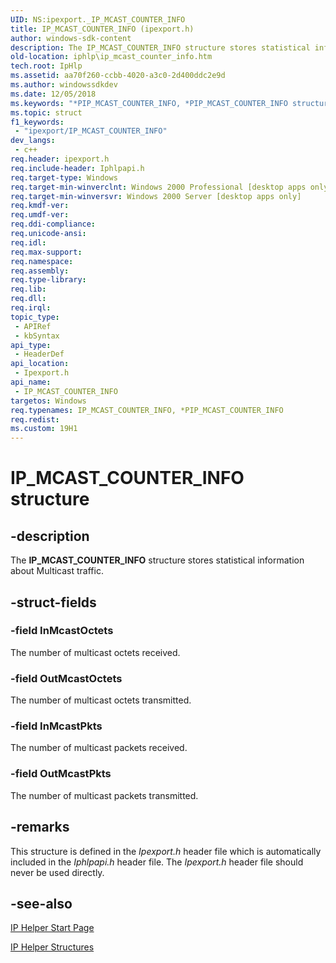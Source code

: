 ```yaml
---
UID: NS:ipexport._IP_MCAST_COUNTER_INFO
title: IP_MCAST_COUNTER_INFO (ipexport.h)
author: windows-sdk-content
description: The IP_MCAST_COUNTER_INFO structure stores statistical information about Multicast traffic.
old-location: iphlp\ip_mcast_counter_info.htm
tech.root: IpHlp
ms.assetid: aa70f260-ccbb-4020-a3c0-2d400ddc2e9d
ms.author: windowssdkdev
ms.date: 12/05/2018
ms.keywords: "*PIP_MCAST_COUNTER_INFO, *PIP_MCAST_COUNTER_INFO structure [IP Helper], IP_MCAST_COUNTER_INFO, IP_MCAST_COUNTER_INFO structure [IP Helper], ipexport/*PIP_MCAST_COUNTER_INFO, ipexport/IP_MCAST_COUNTER_INFO, iphlp.ip_mcast_counter_info"
ms.topic: struct
f1_keywords: 
 - "ipexport/IP_MCAST_COUNTER_INFO"
dev_langs:
 - c++
req.header: ipexport.h
req.include-header: Iphlpapi.h
req.target-type: Windows
req.target-min-winverclnt: Windows 2000 Professional [desktop apps only]
req.target-min-winversvr: Windows 2000 Server [desktop apps only]
req.kmdf-ver: 
req.umdf-ver: 
req.ddi-compliance: 
req.unicode-ansi: 
req.idl: 
req.max-support: 
req.namespace: 
req.assembly: 
req.type-library: 
req.lib: 
req.dll: 
req.irql: 
topic_type:
 - APIRef
 - kbSyntax
api_type:
 - HeaderDef
api_location:
 - Ipexport.h
api_name:
 - IP_MCAST_COUNTER_INFO
targetos: Windows
req.typenames: IP_MCAST_COUNTER_INFO, *PIP_MCAST_COUNTER_INFO
req.redist: 
ms.custom: 19H1
---
```


# IP_MCAST_COUNTER_INFO structure


## -description


The <b>IP_MCAST_COUNTER_INFO</b> structure stores statistical information about Multicast traffic.


## -struct-fields




### -field InMcastOctets

The number of  multicast octets received.


### -field OutMcastOctets

The number of  multicast octets transmitted.


### -field InMcastPkts

The number of multicast packets received.


### -field OutMcastPkts

The number of multicast packets transmitted.


## -remarks



This structure is defined in the <i>Ipexport.h</i> header file which is automatically included in the <i>Iphlpapi.h</i> header file. The <i>Ipexport.h</i> header file should never be used directly.




## -see-also




<a href="https://docs.microsoft.com/windows/desktop/IpHlp/ip-helper-start-page">IP Helper Start Page</a>



<a href="https://docs.microsoft.com/windows/desktop/IpHlp/ip-helper-structures">IP Helper Structures</a>
 

 

